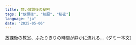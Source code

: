 ```yaml
---
title: 甘い放課後の秘密
tags: ["放課後", "制服", "秘密"]
language: "ja"
date: "2025-05-06"
---
```

放課後の教室、ふたりきりの時間が静かに流れる…（ダミー本文）
